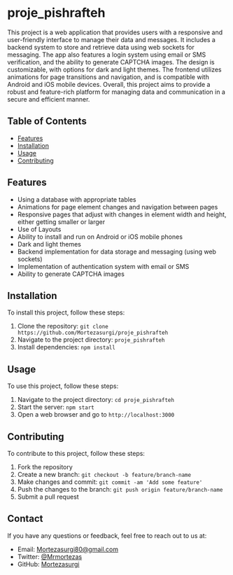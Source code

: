 # proje_pishrafteh

This project is a web application that provides users with a responsive and user-friendly interface to manage their data and messages. It includes a backend system to store and retrieve data using web sockets for messaging. The app also features a login system using email or SMS verification, and the ability to generate CAPTCHA images. The design is customizable, with options for dark and light themes. The frontend utilizes animations for page transitions and navigation, and is compatible with Android and iOS mobile devices. Overall, this project aims to provide a robust and feature-rich platform for managing data and communication in a secure and efficient manner.

## Table of Contents

- [Features](#features)
- [Installation](#installation)
- [Usage](#usage)
- [Contributing](#contributing)

## Features

- Using a database with appropriate tables
- Animations for page element changes and navigation between pages
- Responsive pages that adjust with changes in element width and height, either getting smaller or larger
- Use of Layouts
- Ability to install and run on Android or iOS mobile phones
- Dark and light themes
- Backend implementation for data storage and messaging (using web sockets)
- Implementation of authentication system with email or SMS
- Ability to generate CAPTCHA images

## Installation

To install this project, follow these steps:

1. Clone the repository: `git clone https://github.com/Mortezasurgi/proje_pishrafteh`
2. Navigate to the project directory: `proje_pishrafteh`
3. Install dependencies: `npm install`

## Usage

To use this project, follow these steps:

1. Navigate to the project directory: `cd proje_pishrafteh`
2. Start the server: `npm start`
3. Open a web browser and go to `http://localhost:3000`

## Contributing

To contribute to this project, follow these steps:

1. Fork the repository
2. Create a new branch: `git checkout -b feature/branch-name`
3. Make changes and commit: `git commit -am 'Add some feature'`
4. Push the changes to the branch: `git push origin feature/branch-name`
5. Submit a pull request


## Contact

If you have any questions or feedback, feel free to reach out to us at:

- Email: [Mortezasurgi80@gmail.com](mailto:Mortezasurgi80@gmail.com)
- Twitter: [@Mrmortezas](https://twitter.com/Mrmortezas)
- GitHub: [Mortezasurgi](https://github.com/Mortezasurgi)

